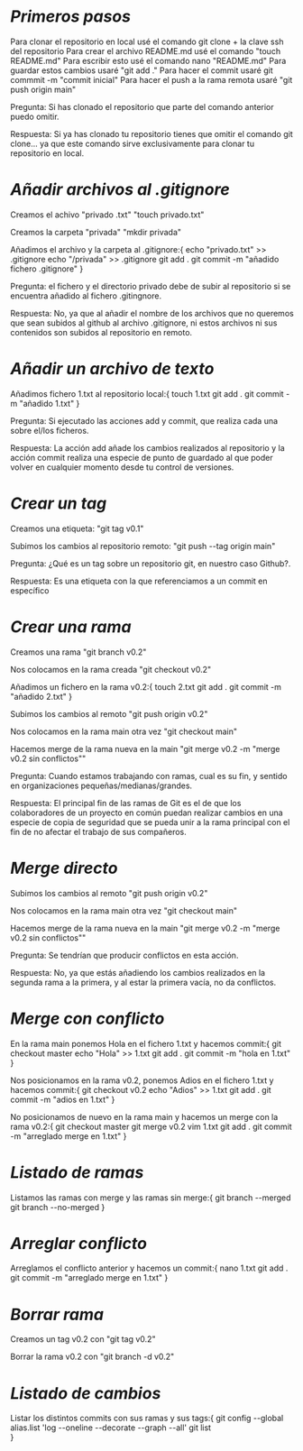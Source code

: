 # ***Primeros pasos***

Para clonar el repositorio en local usé el comando git clone + la clave ssh del repositorio
Para crear el archivo README.md usé el comando "touch README.md"
Para escribir esto usé el comando nano "README.md"
Para guardar estos cambios usaré "git add ."
Para hacer el commit usaré git commmit -m "commit inicial"
Para hacer el push a la rama remota usaré "git push origin main"


Pregunta: Si has clonado el repositorio que parte del comando anterior puedo omitir.

Respuesta: Si ya has clonado tu repositorio tienes que omitir el comando git clone... ya que este comando sirve exclusivamente para clonar tu repositorio en local.

# ***Añadir archivos al .gitignore***

Creamos el achivo "privado .txt" "touch privado.txt"

Creamos la carpeta "privada" "mkdir privada"

Añadimos el archivo y la carpeta al .gitignore:{
    echo "privado.txt" >> .gitignore
    echo "/privada" >> .gitignore
    git add .
    git commit -m "añadido fichero .gitignore"
}

Pregunta: el fichero y el directorio privado debe de subir al repositorio si se encuentra añadido al fichero .gitingnore. 

Respuesta: No, ya que al añadir el nombre de los archivos que no queremos que sean subidos al github al archivo .gitignore, ni estos archivos ni sus contenidos son subidos al repositorio en remoto.

# ***Añadir un archivo de texto***


Añadimos fichero 1.txt al repositorio local:{
    touch 1.txt
    git add .
    git commit -m "añadido 1.txt"
}

Pregunta: Si ejecutado las acciones add y commit, que realiza cada una sobre el/los ficheros.

Respuesta: La acción add añade los cambios realizados al repositorio y la acción
commit realiza una especie de punto de guardado al que poder volver en cualquier momento desde tu control de versiones.


# ***Crear un tag***

Creamos una etiqueta: "git tag v0.1"

Subimos los cambios al repositorio remoto: "git push --tag origin main"

Pregunta: ¿Qué es un tag sobre un repositorio git, en nuestro caso Github?.

Respuesta: Es una etiqueta con la que referenciamos a un commit en específico

# ***Crear una rama***

Creamos una rama "git branch v0.2"

Nos colocamos en la rama creada "git checkout v0.2"

Añadimos un fichero en la rama v0.2:{
    touch 2.txt
    git add .
    git commit -m "añadido 2.txt"
}

Subimos los cambios al remoto "git push origin v0.2"

Nos colocamos en la rama main otra vez "git checkout main"

Hacemos merge de la rama nueva en la main "git merge v0.2 -m "merge v0.2 sin conflictos""

Pregunta: Cuando estamos trabajando con ramas, cual es su fin, y sentido en organizaciones pequeñas/medianas/grandes.

Respuesta: El principal fin de las ramas de Git es el de que los colaboradores de un proyecto en común puedan realizar cambios en una especie de copia de seguridad que se pueda unir a la rama principal con el fin de no afectar el trabajo de sus compañeros.

# ***Merge directo***


Subimos los cambios al remoto "git push origin v0.2"

Nos colocamos en la rama main otra vez "git checkout main"

Hacemos merge de la rama nueva en la main "git merge v0.2 -m "merge v0.2 sin conflictos""

Pregunta: Se tendrían que producir conflictos en esta acción. 

Respuesta: No, ya que estás añadiendo los cambios realizados en la segunda rama a la primera, y al estar la primera vacía, no da conflictos.

# ***Merge con conflicto***
En la rama main ponemos Hola en el fichero 1.txt y hacemos commit:{
    git checkout master
    echo "Hola" >> 1.txt
    git add .
    git commit -m "hola en 1.txt"
}

Nos posicionamos en la rama v0.2, ponemos Adios en el fichero 1.txt y hacemos commit:{
    git checkout v0.2
    echo "Adios" >> 1.txt
    git add .
    git commit -m "adios en 1.txt"
}


No posicionamos de nuevo en la rama main y hacemos un merge con la rama v0.2:{
    git checkout master
    git merge v0.2
    vim 1.txt
    git add .
    git commit -m "arreglado merge en 1.txt"
}


# ***Listado de ramas***
Listamos las ramas con merge y las ramas sin merge:{
    git branch --merged
    git branch --no-merged
}


# ***Arreglar conflicto***
Arreglamos el conflicto anterior y hacemos un commit:{
    nano 1.txt
    git add .
    git commit -m "arreglado merge en 1.txt"
}



# ***Borrar rama***
Creamos un tag v0.2 con "git tag v0.2"


Borrar la rama v0.2 con "git branch -d v0.2"


# ***Listado de cambios***
Listar los distintos commits con sus ramas y sus tags:{
    git config --global alias.list 'log --oneline --decorate --graph --all'
    git list  
}
